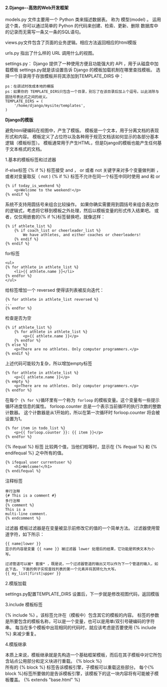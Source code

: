 #### 2.Django--高效的Web开发框架

models.py 文件主要用一个 Python 类来描述数据表。 称为 模型(model) 。 运用这个类，你可以通过简单的 Python 的代码来创建、检索、更新、删除 数据库中的记录而无需写一条又一条的SQL语句。

views.py文件包含了页面的业务逻辑。相应方法返回相应的html模版

urls.py 指出了什么样的 URL 调用什么的视图。

settings.py：
Django 提供了一种使用方便且功能强大的 API ，用于从磁盘中加载模板
settings.py就是该设置告诉 Django 的模板加载机制在哪里查找模板。 选择一个目录用于存放模板并将其添加到TEMPLATE_DIRS 中：
```
ps：在调试时改成本地的模版
ps：如果你的 TEMPLATE_DIRS只包含一个目录，别忘了在该目录后加上个逗号。以此消除与圆括号表达式之间的歧义。
TEMPLATE_DIRS = (
    '/home/django/mysite/templates',
)
```

**Django的模版**

避免html硬编码在视图中，产生了模版。
模板是一个文本，用于分离文档的表现形式和内容。 模板定义了占位符以及各种用于规范文档该如何显示的各部分基本逻辑（模板标签）。 模板通常用于产生HTML，但是Django的模板也能产生任何基于文本格式的文档。

1.基本的模板标签和过滤器

if-else标签
{% if %} 标签接受 and ， or 或者 not 关键字来对多个变量做判断 ，或者对变量取反（ not )
{% if %} 标签不允许在同一个标签中同时使用 and 和 or
```
{% if today_is_weekend %}
    <p>Welcome to the weekend!</p>
{% endif %}
```
系统不支持用圆括号来组合比较操作。 如果你确实需要用到圆括号来组合表达你的逻辑式，考虑将它移到模板之外处理，然后以模板变量的形式传入结果吧。 或者，仅仅用嵌套的{% if %}标签替换吧，就像这样：
```
{% if athlete_list %}
    {% if coach_list or cheerleader_list %}
        We have athletes, and either coaches or cheerleaders!
    {% endif %}
{% endif %}
```

for标签
```
<ul>
{% for athlete in athlete_list %}
    <li>{{ athlete.name }}</li>
{% endfor %}
</ul>
```

给标签增加一个 reversed 使得该列表被反向迭代：
```
{% for athlete in athlete_list reversed %}
...
{% endfor %}
```

检查是否为空
```
{% if athlete_list %}
    {% for athlete in athlete_list %}
        <p>{{ athlete.name }}</p>
    {% endfor %}
{% else %}
    <p>There are no athletes. Only computer programmers.</p>
{% endif %}
```
上述代码可能较为复杂，所以增加empty标签
```
{% for athlete in athlete_list %}
    <p>{{ athlete.name }}</p>
{% empty %}
    <p>There are no athletes. Only computer programmers.</p>
{% endfor %}
```

在每个`` {% for %}``循环里有一个称为`` forloop`` 的模板变量。这个变量有一些提示循环进度信息的属性。
forloop.counter 总是一个表示当前循环的执行次数的整数计数器。 这个计数器是从1开始的，所以在第一次循环时 forloop.counter 将会被设置为1。
```
{% for item in todo_list %}
    <p>{{ forloop.counter }}: {{ item }}</p>
{% endfor %}
```

{% ifequal %} 标签
比较两个值，当他们相等时，显示在 {% ifequal %} 和 {% endifequal %} 之中所有的值。
```
{% ifequal user currentuser %}
    <h1>Welcome!</h1>
{% endifequal %}
```

注释标签
```
单行注释
{# This is a comment #}
多行注释
{% comment %}
This is a
multi-line comment.
{% endcomment %}
```

过滤器
模板过滤器是在变量被显示前修改它的值的一个简单方法。 过滤器使用管道字符，如下所示：
```
{{ name|lower }}
显示的内容是变量 {{ name }} 被过滤器 lower 处理后的结果，它功能是转换文本为小写。

过滤管道可以被* 套接* ，既是说，一个过滤器管道的输出又可以作为下一个管道的输入，如此下去。 下面的例子实现查找列表的第一个元素并将其转化为大写。
{{ my_list|first|upper }}
```

2.模版加载

settings.py配置TEMPLATE_DIRS 设置后，下一步就是修改视图代码，返回模版

3.include 模板标签

 {% include %} 。该标签允许在（模板中）包含其它的模板的内容。 标签的参数是所要包含的模板名称，可以是一个变量，也可以是用单/双引号硬编码的字符串。 每当在多个模板中出现相同的代码时，就应该考虑是否要使用 {% include %} 来减少重复。

4.模版继承

本质上来说，模板继承就是先构造一个基础框架模板，而后在其子模板中对它所包含站点公用部分和定义块进行重载。
{% block %}  
所有的 {% block %} 标签告诉模板引擎，子模板可以重载这些部分。 每个{% block %}标签所要做的是告诉模板引擎，该模板下的这一块内容将有可能被子模板覆盖。
{% extends "base.html" %}
